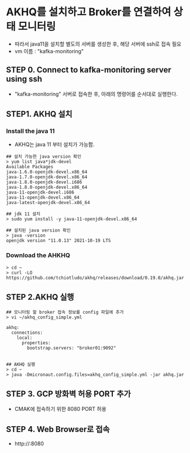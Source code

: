 # AKHQ를 설치하고 Broker를 연결하여 상태 모니터링 
- 따라서 java11을 설치할 별도의 서버를 생성한 후, 해당 서버에 ssh로 접속 필요
- vm 이름 : "kafka-monitoring"

## STEP 0. Connect to kafka-monitoring server using ssh
- "kafka-monitoring" 서버로 접속한 후, 아래의 명령어를 순서대로 실행한다. 

## STEP1. AKHQ 설치
### Install the java 11 
- AKHQ는 java 11 부터 설치가 가능함. 
```
## 설치 가능한 java version 확인
> yum list java*jdk-devel
Available Packages
java-1.6.0-openjdk-devel.x86_64
java-1.7.0-openjdk-devel.x86_64 
java-1.8.0-openjdk-devel.i686 
java-1.8.0-openjdk-devel.x86_64  
java-11-openjdk-devel.i686  
java-11-openjdk-devel.x86_64
java-latest-openjdk-devel.x86_64 

## jdk 11 설치
> sudo yum install -y java-11-openjdk-devel.x86_64

## 설치된 java version 확인
> java -version
openjdk version "11.0.13" 2021-10-19 LTS
```

### Download the AHKHQ
```
> cd ~
> curl -LO https://github.com/tchiotludo/akhq/releases/download/0.19.0/akhq.jar
```

## STEP 2.AKHQ 실행
```
## 모니터링 할 broker 접속 정보를 config 파일에 추가
> vi ~/akhq_config_simple.yml

akhq:
  connections:
    local:
      properties:
        bootstrap.servers: "broker01:9092"


## AKHQ 실행
> cd ~
> java -Dmicronaut.config.files=akhq_config_simple.yml -jar akhq.jar
```

## STEP 3. GCP 방화벽 허용 PORT 추가 
- CMAK에 접속하기 위한 8080 PORT 허용

## STEP 4. Web Browser로 접속
- http://<VM IP>:8080